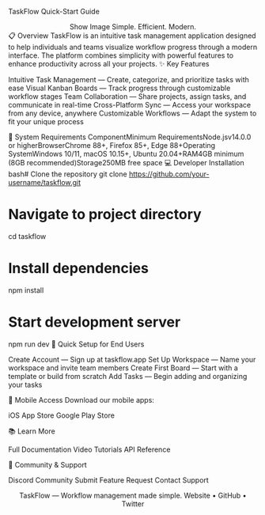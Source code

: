 TaskFlow Quick-Start Guide
<div align="center">
Show Image
Simple. Efficient. Modern.
</div>
📋 Overview
TaskFlow is an intuitive task management application designed to help individuals and teams visualize workflow progress through a modern interface. The platform combines simplicity with powerful features to enhance productivity across all your projects.
✨ Key Features

Intuitive Task Management — Create, categorize, and prioritize tasks with ease
Visual Kanban Boards — Track progress through customizable workflow stages
Team Collaboration — Share projects, assign tasks, and communicate in real-time
Cross-Platform Sync — Access your workspace from any device, anywhere
Customizable Workflows — Adapt the system to fit your unique process

🔧 System Requirements
ComponentMinimum RequirementsNode.jsv14.0.0 or higherBrowserChrome 88+, Firefox 85+, Edge 88+Operating SystemWindows 10/11, macOS 10.15+, Ubuntu 20.04+RAM4GB minimum (8GB recommended)Storage250MB free space
💻 Developer Installation
bash# Clone the repository
git clone https://github.com/your-username/taskflow.git

# Navigate to project directory
cd taskflow

# Install dependencies
npm install

# Start development server
npm run dev
🚀 Quick Setup for End Users

Create Account — Sign up at taskflow.app
Set Up Workspace — Name your workspace and invite team members
Create First Board — Start with a template or build from scratch
Add Tasks — Begin adding and organizing your tasks

📱 Mobile Access
Download our mobile apps:

iOS App Store
Google Play Store

📚 Learn More

Full Documentation
Video Tutorials
API Reference

💬 Community & Support

Discord Community
Submit Feature Request
Contact Support


<div align="center">
TaskFlow — Workflow management made simple.
Website • GitHub • Twitter
</div>

